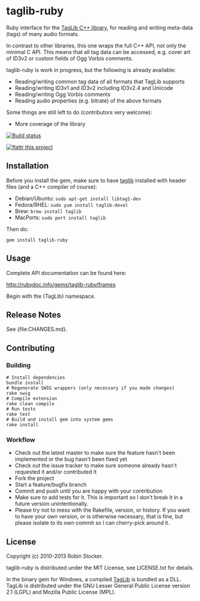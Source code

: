 taglib-ruby
===========

Ruby interface for the [TagLib C++ library][taglib], for reading and
writing meta-data (tags) of many audio formats.

In contrast to other libraries, this one wraps the full C++ API, not
only the minimal C API. This means that all tag data can be accessed,
e.g. cover art of ID3v2 or custom fields of Ogg Vorbis comments.

taglib-ruby is work in progress, but the following is already available:

* Reading/writing common tag data of all formats that TagLib supports
* Reading/writing ID3v1 and ID3v2 including ID3v2.4 and Unicode
* Reading/writing Ogg Vorbis comments
* Reading audio properties (e.g. bitrate) of the above formats

Some things are still left to do (contributors very welcome):

* More coverage of the library

[![Build status][travis-img]][travis-link]

[![flattr this project][flattr-img]][flattr-link]

Installation
------------

Before you install the gem, make sure to have [taglib][taglib] installed
with header files (and a C++ compiler of course):

* Debian/Ubuntu: `sudo apt-get install libtag1-dev`
* Fedora/RHEL: `sudo yum install taglib-devel`
* Brew: `brew install taglib`
* MacPorts: `sudo port install taglib`

Then do:

    gem install taglib-ruby

Usage
-----

Complete API documentation can be found here:

http://rubydoc.info/gems/taglib-ruby/frames

Begin with the {TagLib} namespace.

Release Notes
-------------

See {file:CHANGES.md}.

Contributing
------------

### Building

    # Install dependencies
    bundle install
    # Regenerate SWIG wrappers (only necessary if you made changes)
    rake swig
    # Compile extension
    rake clean compile
    # Run tests
    rake test
    # Build and install gem into system gems
    rake install

### Workflow

* Check out the latest master to make sure the feature hasn't been
  implemented or the bug hasn't been fixed yet
* Check out the issue tracker to make sure someone already hasn't
  requested it and/or contributed it
* Fork the project
* Start a feature/bugfix branch
* Commit and push until you are happy with your contribution
* Make sure to add tests for it. This is important so I don't break it
  in a future version unintentionally.
* Please try not to mess with the Rakefile, version, or history. If you
  want to have your own version, or is otherwise necessary, that is
  fine, but please isolate to its own commit so I can cherry-pick around
  it.

License
-------

Copyright (c) 2010-2013 Robin Stocker.

taglib-ruby is distributed under the MIT License,
see LICENSE.txt for details.

In the binary gem for Windows, a compiled [TagLib][taglib] is bundled as
a DLL. TagLib is distributed under the GNU Lesser General Public License
version 2.1 (LGPL) and Mozilla Public License (MPL).

[taglib]: http://developer.kde.org/~wheeler/taglib.html
[travis-img]: https://secure.travis-ci.org/robinst/taglib-ruby.png
[travis-link]: http://travis-ci.org/robinst/taglib-ruby
[flattr-img]: http://api.flattr.com/button/flattr-badge-large.png
[flattr-link]: https://flattr.com/submit/auto?user_id=robinst&url=https://github.com/robinst/taglib-ruby&title=taglib-ruby&tags=github&category=software
